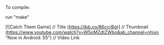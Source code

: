 To compile:

run "make"


[![Catch Them Game]          // Title
(https://ibb.co/86ccrBg)] // Thumbnail
(https://www.youtube.com/watch?v=W5oMZdtZWbo&ab_channel=nhivo "Now in Android: 55")    // Video Link
